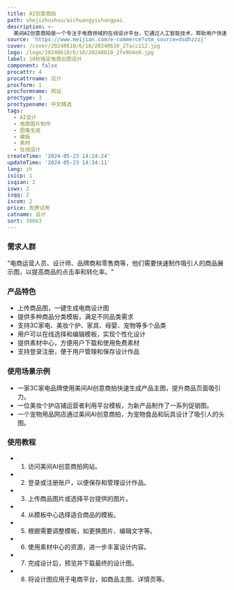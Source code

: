 ```yaml
---
title: AI创意商拍
path: shejizhushou/aichuangyishangpai
description: >-
  美间AI创意商拍是一个专注于电商领域的在线设计平台，它通过人工智能技术，帮助用户快速生成电商所需的各种设计图，如主图、头图等。该平台的核心优势在于其高效的设计生成速度和丰富的模板资源，能够满足不同品类商品的设计需求，从而提升电商运营的效率和效果。
source: 'https://www.meijian.com/e-commerce?utm_source=dsdhzzzj'
cover: /cover/20240610/6/10/20240610_27acc112.jpg
logo: /logo/20240610/6/10/20240610_2fe9b4e0.jpg
label: 10秒搞定电商出图设计
component: false
procattr: 4
procattrname: 设计
procform: 1
procformname: 网站
proctype: 3
proctypename: 中文精选
tags:
  - AI设计
  - 电商图片制作
  - 图像生成
  - 模板
  - 素材
  - 在线设计
createTime: '2024-05-23 14:24:24'
updateTime: '2024-05-23 14:34:11'
lang: zh
isicp: 1
isqian: 2
iswx: 2
isqq: 2
iscom: 2
price: 免费试用
catname: 设计
sort: 30663
---
```




### 需求人群
"电商运营人员、设计师、品牌商和零售商等，他们需要快速制作吸引人的商品展示图，以提高商品的点击率和转化率。"

### 产品特色
* 上传商品图，一键生成电商设计图
* 提供多种商品分类模板，满足不同品类需求
* 支持3C家电、美妆个护、家具、母婴、宠物等多个品类
* 用户可以在线选择和编辑模板，实现个性化设计
* 提供素材中心，方便用户下载和使用免费素材
* 支持登录注册，便于用户管理和保存设计作品

### 使用场景示例
* 一家3C家电品牌使用美间AI创意商拍快速生成产品主图，提升商品页面吸引力。
* 一位美妆个护店铺运营者利用平台模板，为新产品制作了一系列促销图。
* 一个宠物用品网店通过美间AI创意商拍，为宠物食品和玩具设计了吸引人的头图。

### 使用教程
* 1. 访问美间AI创意商拍网站。
* 2. 登录或注册账户，以便保存和管理设计作品。
* 3. 上传商品图片或选择平台提供的图片。
* 4. 从模板中心选择适合商品的模板。
* 5. 根据需要调整模板，如更换图片、编辑文字等。
* 6. 使用素材中心的资源，进一步丰富设计内容。
* 7. 完成设计后，预览并下载最终的设计图。
* 8. 将设计图应用于电商平台，如商品主图、详情页等。

  

